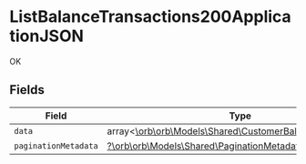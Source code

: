 # ListBalanceTransactions200ApplicationJSON

OK


## Fields

| Field                                                                                                         | Type                                                                                                          | Required                                                                                                      | Description                                                                                                   |
| ------------------------------------------------------------------------------------------------------------- | ------------------------------------------------------------------------------------------------------------- | ------------------------------------------------------------------------------------------------------------- | ------------------------------------------------------------------------------------------------------------- |
| `data`                                                                                                        | array<[\orb\orb\Models\Shared\CustomerBalanceTransaction](../../models/shared/CustomerBalanceTransaction.md)> | :heavy_minus_sign:                                                                                            | N/A                                                                                                           |
| `paginationMetadata`                                                                                          | [?\orb\orb\Models\Shared\PaginationMetadata](../../models/shared/PaginationMetadata.md)                       | :heavy_minus_sign:                                                                                            | N/A                                                                                                           |